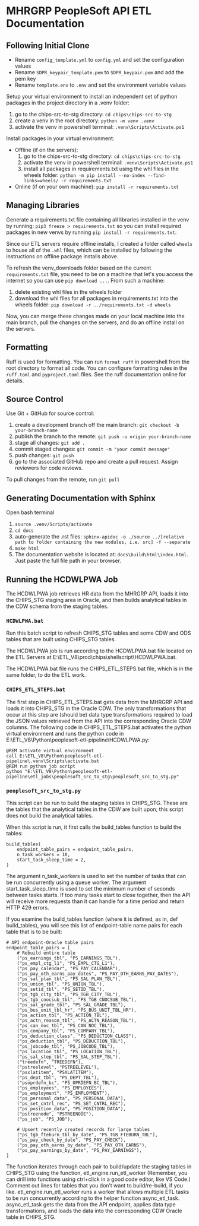 # MHRGRP PeopleSoft API ETL Documentation

## Following Initial Clone

- Rename `config_template.yml` to `config.yml` and set the configuration values
- Rename `SDPR_keypair_template.pem` to `SDPR_keypair.pem` and add the pem key
- Rename `template.env` to `.env` and set the environment variable values

Setup your virtual environment to install an independent set of python packages in the project directory in a .venv folder:
1. go to the chips-src-to-stg directory: `cd chips\chips-src-to-stg`
2. create a venv in the root directory: `python -m venv .venv`
3. activate the venv in powershell terminal: `.venv\Scripts\Activate.ps1`

Install packages in your virtual environment:
* Offline (if on the servers):
  1. go to the chips-src-to-stg directory: `cd chips\chips-src-to-stg`
  2. activate the venv in powershell terminal: `.venv\Scripts\Activate.ps1`
  3. install all packages in requirements.txt using the whl files in the wheels folder: `python -m pip install --no-index --find-links=wheels/ -r requirements.txt`
* Online (if on your own machine): `pip install -r requirements.txt`

## Managing Libraries
Generate a requirements.txt file containing all libraries installed in the venv by running: `pip3 freeze > requirements.txt` so you can install required packages in new venvs by running `pip install -r requirements.txt`. 

Since our ETL servers require offline installs, I created a folder called `wheels` to house all of the `.whl` files, which can be installed by following the instructions on offline package installs above.

To refresh the venv_downloads folder based on the current `requirements.txt` file, you need to be on a machine that let's you access the internet so you can use `pip download ...`. From such a machine:
1. delete existing whl files in the wheels folder
2. download the whl files for all packages in requirements.txt into the wheels folder: `pip download -r ../requirements.txt -d wheels`

Now, you can merge these changes made on your local machine into the main branch, pull the changes on the servers, and do an offline install on the servers.

## Formatting
Ruff is used for formatting. You can run `format ruff` in powershell from the root directory to format all code. You can configure formatting rules in the `ruff.toml` and `pyproject.toml` files. See the ruff documentation online for details.

## Source Control
Use Git + GitHub for source control:
1. create a development branch off the main branch: `git checkout -b your-branch-name`
2. publish the branch to the remote: `git push -u origin your-branch-name`
3. stage all changes: `git add .`
4. commit staged changes: `git commit -m "your commit message"`
5. push changes: `git push`
6. go to the associated GitHub repo and create a pull request. Assign reviewers for code 
reviews.

To pull changes from the remote, run `git pull`

## Generating Documentation with Sphinx
Open bash terminal
1. `source .venv/Scripts/activate`
2. `cd docs`
3. auto-generate the .rst files: `sphinx-apidoc -o ./source ../[relative path to folder containing the new modules, i.e. src] -f --separate`
4. `make html`
5. The documentation website is located at: `docs\build\html\index.html`. Just paste the full file path in your browser.

## Running the HCDWLPWA Job
The HCDWLPWA job retrieves HR data from the MHRGRP API, loads it into the CHIPS_STG staging area in Oracle, and then builds analytical tables in the CDW schema from the staging tables. 

### `HCDWLPWA.bat`
Run this batch script to refresh CHIPS_STG tables and some CDW and ODS tables that are built using CHIPS_STG tables.

The HCDWLPWA job is run according to the HCDWLPWA.bat file located on the ETL Servers at E:\ETL_V8\prod\chips\shellscript\HCDWLPWA.bat.

The HCDWLPWA.bat file runs the CHIPS_ETL_STEPS.bat file, which is in the same folder, to do the ETL work.

### `CHIPS_ETL_STEPS.bat`
The first step in CHIPS_ETL_STEPS.bat gets data from the MHRGRP API and loads it into CHIPS_STG in the Oracle CDW. The only transformations that occur at this step are (should be) data type transformations required to load the JSON values retrieved from the API into the corresponding Oracle CDW columns. The following code in CHIPS_ETL_STEPS.bat activates the python virtual environment and runs the python code in E:\ETL_V8\Python\peoplesoft-etl-pipeline\HCDWLPWA.py:


```
@REM activate virtual environment
call E:\ETL_V8\Python\peoplesoft-etl-pipeline\.venv\Scripts\activate.bat
@REM run python job script
python "E:\ETL_V8\Python\peoplesoft-etl-pipeline\etl_jobs\peoplesoft_src_to_stg\peoplesoft_src_to_stg.py"
```

### `peoplesoft_src_to_stg.py`
This script can be run to build the staging tables in CHIPS_STG. These are the tables that the analytical tables in the CDW are built upon; this script does not build the analytical tables. 

When this script is run, it first calls the build_tables function to build the tables:


```
build_tables(
    endpoint_table_pairs = endpoint_table_pairs,
    n_task_workers = 10,
    start_task_sleep_time = 2,
)
```
The argument n_task_workers is used to set the number of tasks that can be run concurrently using a queue worker. The argument start_task_sleep_time is used to set the minimum number of seconds between tasks starts. If too many tasks start to close together, then the API will receive more requests than it can handle for a time period and return HTTP 429 errors.

If you examine the build_tables function (where it is defined, as in, def build_tables), you will see this list of endpoint-table name pairs for each table that is to be built:


```
# API endpoint-Oracle table pairs
endpoint_table_pairs = [
    # Rebuild entire table
    ("ps_earnings_tbl", "PS_EARNINGS_TBL"),
    ("ps_empl_ctg_l1", "PS_EMPL_CTG_L1"),
    ("ps_pay_calendar", "PS_PAY_CALENDAR"),
    ("ps_pay_oth_earns_pay_dates", "PS_PAY_OTH_EARNS_PAY_DATES"),
    ("ps_sal_plan_tbl", "PS_SAL_PLAN_TBL"),
    ("ps_union_tbl", "PS_UNION_TBL"),
    ("ps_setid_tbl", "PS_SETID_TBL"),
    ("ps_tgb_city_tbl", "PS_TGB_CITY_TBL"),
    ("ps_tgb_cnocsub_tbl", "PS_TGB_CNOCSUB_TBL"),
    ("ps_sal_grade_tbl", "PS_SAL_GRADE_TBL"),
    ("ps_bus_unit_tbl_hr", "PS_BUS_UNIT_TBL_HR"),
    ("ps_action_tbl", "PS_ACTION_TBL"),
    ("ps_actn_reason_tbl", "PS_ACTN_REASON_TBL"),
    ("ps_can_noc_tbl", "PS_CAN_NOC_TBL"),
    ("ps_company_tbl", "PS_COMPANY_TBL"),
    ("ps_deduction_class", "PS_DEDUCTION_CLASS"),
    ("ps_deduction_tbl", "PS_DEDUCTION_TBL"),
    ("ps_jobcode_tbl", "PS_JOBCODE_TBL"),
    ("ps_location_tbl", "PS_LOCATION_TBL"),
    ("ps_sal_step_tbl", "PS_SAL_STEP_TBL"),
    ("treedefn", "TREEDEFN"),
    ("pstreelevel", "PSTREELEVEL"),
    ("psxlatitem", "PSXLATITEM"),
    ("ps_dept_tbl", "PS_DEPT_TBL"),
    ("psoprdefn_bc", "PS_OPRDEFN_BC_TBL"),
    ("ps_employees", "PS_EMPLOYEES"),
    ("ps_employment", "PS_EMPLOYMENT"),
    ("ps_personal_data", "PS_PERSONAL_DATA"),
    ("ps_set_cntrl_rec", "PS_SET_CNTRL_REC"),
    ("ps_position_data", "PS_POSITION_DATA"),
    ("pstreenode", "PSTREENODE"),
    ("ps_job", "PS_JOB"),

    # Upsert recently created records for large tables
    ("ps_tgb_fteburn_tbl_by_date", "PS_TGB_FTEBURN_TBL"),
    ("ps_pay_check_by_date", "PS_PAY_CHECK"),
    ("ps_pay_oth_earns_by_date", "PS_PAY_OTH_EARNS"),
    ("ps_pay_earnings_by_date", "PS_PAY_EARNINGS"),
]
```
The function iterates through each pair to build/update the staging tables in CHIPS_STG using the function, etl_engine.run_etl_worker (Remember, you can drill into functions using ctrl+click in a good code editor, like VS Code.) Comment out lines for tables that you don’t want to build/re-build, if you like. etl_engine.run_etl_worker runs a worker that allows multiple ETL tasks to be run concurrently according to the helper function async_etl_task. async_etl_task gets the data from the API endpoint, applies data type transformations, and loads the data into the corresponding CDW Oracle table in CHIPS_STG.